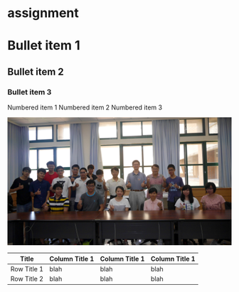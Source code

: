 # assignment

# Bullet item 1 #
## Bullet item 2 ##
### Bullet item 3 ###
Numbered item 1
Numbered item 2
Numbered item 3

![image](https://github.com/410421216/assignment/blob/master/photo.jpg)

| Title  | Column Title 1 | Column Title 1 | Column Title 1 |
| ------------- | ------------- | ------------- | ------------- |
| Row Title 1 | blah  | blah  | blah  |
| Row Title 2  | blah  | blah  | blah  |

